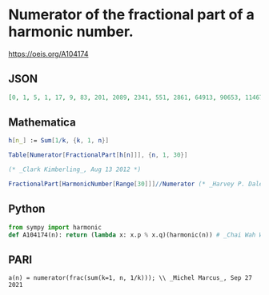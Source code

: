 # Numerator of the fractional part of a harmonic number\.
https://oeis.org/A104174
## JSON
```JSON
[0, 1, 5, 1, 17, 9, 83, 201, 2089, 2341, 551, 2861, 64913, 90653, 114677, 274399, 5385503, 2022061, 42503239, 9276623, 3338549, 3573693, 87368107, 276977179, 7281378067, 7624597867, 71595952403, 74464289303, 2239777822987]
```
## Mathematica
```Mathematica
h[n_] := Sum[1/k, {k, 1, n}]
```
```Mathematica
Table[Numerator[FractionalPart[h[n]]], {n, 1, 30}]
```
```Mathematica
(* _Clark Kimberling_, Aug 13 2012 *)
```
```Mathematica
FractionalPart[HarmonicNumber[Range[30]]]//Numerator (* _Harvey P. Dale_, Jul 28 2019 *)
```
## Python
```Python
from sympy import harmonic
def A104174(n): return (lambda x: x.p % x.q)(harmonic(n)) # _Chai Wah Wu_, Sep 26 2021
```
## PARI
```PARI
a(n) = numerator(frac(sum(k=1, n, 1/k))); \\ _Michel Marcus_, Sep 27 2021
```
